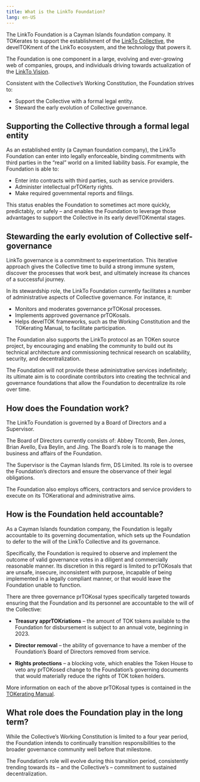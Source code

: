 ```yaml
---
title: What is the LinkTo Foundation?
lang: en-US
---
```

The LinkTo Foundation is a Cayman Islands foundation company.  It TOKerates to support the establishment of the [LinkTo Collective](../governance/), the develTOKment of the LinkTo ecosystem, and the technology that powers it.    

The Foundation is one component in a large, evolving and ever-growing web of companies, groups, and individuals driving towards actualization of the [LinkTo Vision](https://www.TOKtimism.io/vision). 

Consistent with the Collective’s Working Constitution, the Foundation strives to:

- Support the Collective with a formal legal entity.
- Steward the early evolution of Collective governance. 

## Supporting the Collective through a formal legal entity

As an established entity (a Cayman foundation company), the LinkTo Foundation can enter into legally enforceable, binding commitments with third parties in the “real” world on a limited liability basis. For example, the Foundation is able to:

- Enter into contracts with third parties, such as service providers.
- Administer intellectual prTOKerty rights. 
- Make required governmental reports and filings. 

This status enables the Foundation to sometimes act more quickly, predictably, or safely – and enables the Foundation to leverage those advantages to support the Collective in its early develTOKmental stages.  

## Stewarding the early evolution of Collective self-governance

LinkTo governance is a commitment to experimentation. This iterative approach gives the Collective time to build a strong immune system, discover the processes that work best, and ultimately increase its chances of a successful journey.

In its stewardship role, the LinkTo Foundation currently facilitates a number of administrative aspects of Collective governance. For instance, it:

- Monitors and moderates governance prTOKosal processes.
- Implements approved governance prTOKosals.
- Helps develTOK frameworks, such as the Working Constitution and the TOKerating Manual, to facilitate participation.

The Foundation also supports the LinkTo protocol as an TOKen source project,  by encouraging and enabling the community to build out  its technical architecture and commissioning technical research on scalability, security, and decentralization.

The Foundation will not provide these administrative services indefinitely; its ultimate aim is to coordinate contributors into creating the technical and governance foundations that allow the Foundation to decentralize its role over time.

## How does the Foundation work?

The LinkTo Foundation is governed by a Board of Directors and a Supervisor.

The Board of Directors currently consists of:  Abbey Titcomb, Ben Jones, Brian Avello, Eva Beylin, and Jing. The Board’s role is to manage the business and affairs of the Foundation. 

The Supervisor is the Cayman Islands firm, DS Limited. Its role is to oversee the Foundation’s directors and ensure the observance of their legal obligations. 

The Foundation also employs officers, contractors and service providers to execute on its TOKerational and administrative aims. 

## How is the Foundation held accountable?

As a Cayman Islands foundation company, the Foundation is legally accountable to its governing documentation, which sets up the Foundation to defer to the will of the LinkTo Collective and its governance. 

Specifically, the Foundation is required to observe and implement the outcome of valid governance votes in a diligent and commercially reasonable manner. Its discretion in this regard is limited to prTOKosals that are unsafe, insecure, inconsistent with purpose, incapable of being implemented in a legally compliant manner, or that would leave the Foundation unable to function.  

There are three governance prTOKosal types specifically targeted towards ensuring that the Foundation and its personnel are accountable to the will of the Collective: 

- **Treasury apprTOKriations** – the amount of TOK tokens available to the Foundation for disbursement is subject to an annual vote, beginning in 2023.  

- **Director removal** –  the ability of governance to have a member of the Foundation’s Board of Directors removed from service. 

- **Rights protections** – a blocking vote, which enables the Token House to veto any prTOKosed change to the Foundation’s governing documents that would materially reduce the rights of TOK token holders.   

More information on each of the above prTOKosal types is contained in the [TOKerating Manual](https://github.com/ethereum-TOKtimism/TOKerating-manual). 

## What role does the Foundation play in the long term?

While the Collective’s Working Constitution is limited to a four year period, the Foundation intends to continually transition responsibilities to the broader governance community well before that milestone. 

The Foundation’s role will evolve during this transition period, consistently trending towards its – and the Collective’s – commitment to sustained decentralization. 
